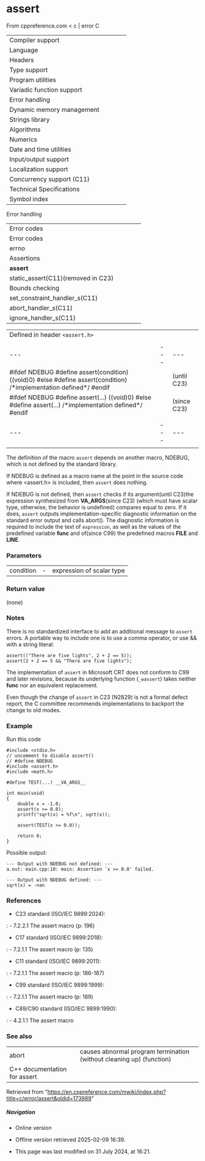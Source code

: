 # assert

From cppreference.com
< c‎ | error
 C

|  |  |  |  |  |
| --- | --- | --- | --- | --- |
| Compiler support | | | | |
| Language | | | | |
| Headers | | | | |
| Type support | | | | |
| Program utilities | | | | |
| Variadic function support | | | | |
| Error handling | | | | |
| Dynamic memory management | | | | |
| Strings library | | | | |
| Algorithms | | | | |
| Numerics | | | | |
| Date and time utilities | | | | |
| Input/output support | | | | |
| Localization support | | | | |
| Concurrency support (C11) | | | | |
| Technical Specifications | | | | |
| Symbol index | | | | |

 Error handling

|  |  |  |  |  |
| --- | --- | --- | --- | --- |
| Error codes | | | | |
| Error codes | | | | |
| errno | | | | |
| Assertions | | | | |
| ****assert**** | | | | |
| static_assert(C11)(removed in C23) | | | | |
| Bounds checking | | | | |
| set_constraint_handler_s(C11) | | | | |
| abort_handler_s(C11) | | | | |
| ignore_handler_s(C11) | | | | |

|  |  |  |
| --- | --- | --- |
| Defined in header `<assert.h>` |  |  |
|  |  |  |
| --- | --- | --- |
| #ifdef NDEBUG  #define assert(condition) ((void)0)  #else  #define assert(condition) /\*implementation defined\*/ #endif |  | (until C23) |
| #ifdef NDEBUG  #define assert(...) ((void)0)  #else  #define assert(...) /\*implementation defined\*/ #endif |  | (since C23) |
|  |  |  |
| --- | --- | --- |
|  |  |  |

The definition of the macro `assert` depends on another macro, NDEBUG, which is not defined by the standard library.

If NDEBUG is defined as a macro name at the point in the source code where <assert.h> is included, then `assert` does nothing.

If NDEBUG is not defined, then `assert` checks if its argument(until C23)the expression synthesized from __VA_ARGS__(since C23) (which must have scalar type, otherwise, the behavior is undefined) compares equal to zero. If it does, `assert` outputs implementation-specific diagnostic information on the standard error output and calls abort(). The diagnostic information is required to include the text of `expression`, as well as the values of  the predefined variable __func__ and of(since C99) the predefined macros __FILE__ and __LINE__.

### Parameters

|  |  |  |
| --- | --- | --- |
| condition | - | expression of scalar type |

### Return value

(none)

### Notes

There is no standardized interface to add an additional message to `assert` errors. A portable way to include one is to use a comma operator, or use && with a string literal:

```
assert(("There are five lights", 2 + 2 == 5));
assert(2 + 2 == 5 && "There are five lights");

```

The implementation of `assert` in Microsoft CRT does not conform to C99 and later revisions, because its underlying function (`_wassert`) takes neither __func__ nor an equivalent replacement.

Even though the change of `assert` in C23 (N2829) is not a formal defect report, the C committee recommends implementations to backport the change to old modes.

### Example

Run this code

```
#include <stdio.h>
// uncomment to disable assert()
// #define NDEBUG
#include <assert.h>
#include <math.h>
 
#define TEST(...) __VA_ARGS__
 
int main(void)
{
    double x = -1.0;
    assert(x >= 0.0);
    printf("sqrt(x) = %f\n", sqrt(x));
 
    assert(TEST(x >= 0.0));
 
    return 0;
}

```

Possible output:

```
--- Output with NDEBUG not defined: ---
a.out: main.cpp:10: main: Assertion `x >= 0.0' failed.
 
--- Output with NDEBUG defined: ---
sqrt(x) = -nan

```

### References

- C23 standard (ISO/IEC 9899:2024):

:   - 7.2.2.1 The assert macro (p: 196)

- C17 standard (ISO/IEC 9899:2018):

:   - 7.2.1.1 The assert macro (p: 135)

- C11 standard (ISO/IEC 9899:2011):

:   - 7.2.1.1 The assert macro (p: 186-187)

- C99 standard (ISO/IEC 9899:1999):

:   - 7.2.1.1 The assert macro (p: 169)

- C89/C90 standard (ISO/IEC 9899:1990):

:   - 4.2.1.1 The assert macro

### See also

|  |  |
| --- | --- |
| abort | causes abnormal program termination (without cleaning up)   (function) |
| C++ documentation for assert | |

Retrieved from "<https://en.cppreference.com/mwiki/index.php?title=c/error/assert&oldid=173989>"

##### Navigation

- Online version
- Offline version retrieved 2025-02-09 16:39.

- This page was last modified on 31 July 2024, at 16:21.